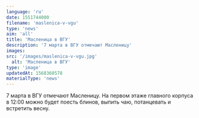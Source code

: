 ```yaml
---
language: 'ru'
date: 1551744000
filename: 'maslenica-v-vgu'
type: 'news'
aim: 'all'
title: 'Масленица в ВГУ'
description: '7 марта в ВГУ отмечают Масленицу'
images:
src: '/images/maslenica-v-vgu.jpg'
  alt: 'Масленица в ВГУ'
type: 'image'
updatedAt: 1568360578
materialType: 'news'
---
```

7 марта в ВГУ отмечают Масленицу. На первом этаже главного корпуса в 12:00 можно будет поесть блинов, выпить чаю, потанцевать и встретить весну.
